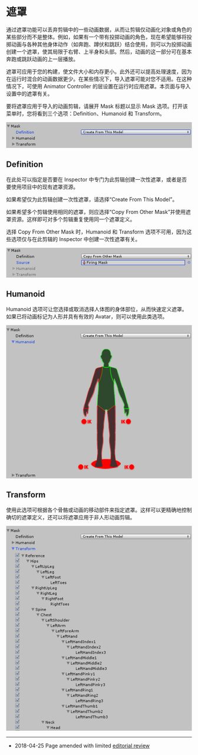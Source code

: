# 遮罩

通过遮罩功能可以丢弃剪辑中的一些动画数据，从而让剪辑仅动画化对象或角色的某些部分而不是整体。例如，如果有一个带有投掷动画的角色，现在希望能够将投掷动画与各种其他身体动作（如奔跑、蹲伏和跳跃）结合使用，则可以为投掷动画创建一个遮罩，使其局限于右臂、上半身和头部。然后，动画的这一部分可在基本奔跑或跳跃动画的上一层播放。

遮罩可应用于您的构建，使文件大小和内存更小。此外还可以提高处理速度，因为在运行时混合的动画数据更少。在某些情况下，导入遮罩可能对您不适用。在这种情况下，可使用 Animator Controller 的层设置在运行时应用遮罩。本页面与导入设置中的遮罩有关。

要将遮罩应用于导入的动画剪辑，请展开 Mask 标题以显示 Mask 选项。打开该菜单时，您将看到三个选项：Definition、Humanoid 和 Transform。

![Mask Definition、Humanoid 和 Transform 选项](../uploads/Main/AnimationInspectorMaskOptions.png)

## Definition

在此处可以指定是否要在 Inspector 中专门为此剪辑创建一次性遮罩，或者是否要使用项目中的现有遮罩资源。

如果希望仅为此剪辑创建一次性遮罩，请选择“Create From This Model”。

如果希望多个剪辑使用相同的遮罩，则应选择“Copy From Other Mask”并使用遮罩资源。这样即可对多个剪辑重复使用同一个遮罩定义。

选择 Copy From Other Mask 时，Humanoid 和 Transform 选项不可用，因为这些选项仅与在此剪辑的 Inspector 中创建一次性遮罩有关。

![此处选择了 Copy From Other Mask 选项，并已分配 Mask 资源](../uploads/Main/AnimationInspectorMaskCopyFromOther.png)


## Humanoid

Humanoid 选项可让您选择或取消选择人体图的身体部位，从而快速定义遮罩。如果已将动画标记为人形并具有有效的 Avatar，则可以使用此类选项。

![Humanoid 遮罩选择选项](../uploads/Main/AnimationInspectorMaskHumanoidSelection.png)


## Transform

使用此选项可根据各个骨骼或动画的移动部件来指定遮罩。这样可以更精确地控制确切的遮罩定义，还可以将遮罩应用于非人形动画剪辑。

![Humanoid 遮罩选择选项](../uploads/Main/AnimationInspectorMaskTransformSelection.png)


---

* <span class="page-edit"> 2018-04-25  Page amended with limited [editorial review](DocumentationEditorialReview.html)
</span>
